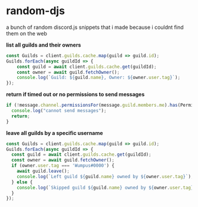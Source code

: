 # random-djs
a bunch of random discord.js snippets that i made because i couldnt find them on the web

__list all guilds and their owners__

```js
const Guilds = client.guilds.cache.map(guild => guild.id);
Guilds.forEach(async guildId => {
    const guild = await client.guilds.cache.get(guildId);
    const owner = await guild.fetchOwner();
    console.log(`Guild: ${guild.name}, Owner: ${owner.user.tag}`);
});
```

__return if timed out or no permissions to send messages__
```js
if (!message.channel.permissionsFor(message.guild.members.me).has(PermissionFlagsBits.SendMessages) || message.guild.members.me.isCommunicationDisabled()) {
  console.log("cannot send messages");
  return;
}
```
__leave all guilds by a specific username__
```js
const Guilds = client.guilds.cache.map(guild => guild.id);
Guilds.forEach(async guildId => {
  const guild = await client.guilds.cache.get(guildId);
  const owner = await guild.fetchOwner();
  if (owner.user.tag === 'Wumpus#0000') {
    await guild.leave();
    console.log(`Left guild ${guild.name} owned by ${owner.user.tag}`);
  } else {
    console.log(`Skipped guild ${guild.name} owned by ${owner.user.tag}`);
  }
});
```
